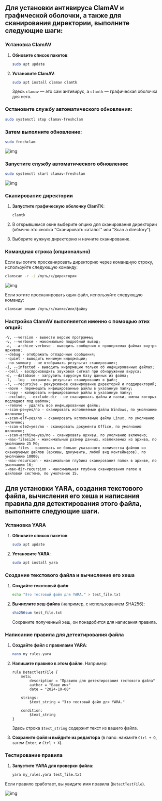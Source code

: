 ## Для установки антивируса ClamAV и графической оболочки, а также для сканирования директории, выполните следующие шаги:

### Установка ClamAV

1. **Обновите список пакетов**:
   ```bash
   sudo apt update
   ```

2. **Установите ClamAV**:
   ```bash
   sudo apt install clamav clamtk
   ```

   Здесь `clamav` — это сам антивирус, а `clamtk` — графическая оболочка для него.

### Остановите службу автоматического обновления:
```bash
sudo systemctl stop clamav-freshclam
```

### Затем выполните обновление:
```bash
sudo freshclam
```

![img](/💀Task19/img/update-clam.png)

### Запустите службу автоматического обновления:
```bash
sudo systemctl start clamav-freshclam
```
![img](/💀Task19/img/status-clam.png)

### Сканирование директории

1. **Запустите графическую оболочку ClamTK**:
   ```bash
   clamtk
   ```

2. В открывшемся окне выберите опцию для сканирования директории (обычно это кнопка "Сканировать каталог" или "Scan a directory").

3. Выберите нужную директорию и начните сканирование.

### Командная строка (опционально)

Если вы хотите просканировать директорию через командную строку, используйте следующую команду:
```bash
clamscan -r -i /путь/к/директории
```
![img](/💀Task19/img/scan-clam.png)

Если хотите просканировать один файл, используйте следующую команду:
```bash
clamscan опции /путь/к/папке/или/файлу
```
### Настройка ClamAV выполняется именно с помощью этих опций:

    -V, --version - вывести версию программы;
    -v, --verbose - максимально подробный вывод;
    -a, --archive-verbose - выводить сообщения о проверяемых файлах внутри архивов;
    --debug - отображать отладочные сообщения;
    --quiet - выводить минимум информации;
    --no-summary - не отображать результат сканирования;
    -i, --infected - выводить информацию только об инфицированных файлах;
    --bell - воспроизводить звуковой сигнал при обнаружении вируса;
    -d, --database - загрузить вирусную базу данных из файла;
    -l, --log - сохранить результат сканирования в файл;
    -r, --recursive - рекурсивное сканирование директорий и поддиректорий;
    --move - перемещать инфицированные файлы в указанную папку;
    --copy - копировать инфицированные файлы в указанную папку;
    --exclude, --exclude-dir - не сканировать файлы и папки, имена которых подпадают под шаблон;
    --remove - удалять все инфицированные файлы;
    --scan-pe=yes/no - сканировать исполняемые файлы Windows, по умолчанию включено;
    --scan-elf=yes/no - сканировать исполняемые файлы Linux, по умолчанию включено;
    --scan-ole2=yes/no - сканировать документы Office, по умолчанию включено;
    --scan-archive=yes/no - сканировать архивы, по умолчанию включено;
    --max-filesize - максимальный размер данных, извлекаемых из архива, по умолчанию 25 Мб;
    --max-files - извлекать не больше указанного количества файлов из сканируемых файлов (архивы, документы, любой вид контейнеров), по умолчанию 10000;
    --max-recursion - максимальная глубина сканирования папок в архиве, по умолчанию 16;
    --max-dir-recursion - максимальная глубина сканирования папок в файловой системе, по умолчанию 15.



## Для установки YARA, создания текстового файла, вычисления его хеша и написания правила для детектирования этого файла, выполните следующие шаги.

### Установка YARA

1. **Обновите список пакетов**:
   ```bash
   sudo apt update
   ```

2. **Установите YARA**:
   ```bash
   sudo apt install yara
   ```

### Создание текстового файла и вычисление его хеша

1. **Создайте текстовый файл**:
   ```bash
   echo "Это тестовый файл для YARA." > test_file.txt
   ```

2. **Вычислите хеш файла** (например, с использованием SHA256):
   ```bash
   sha256sum test_file.txt
   ```

   Сохраните полученный хеш, он понадобится для написания правила.

### Написание правила для детектирования файла

1. **Создайте файл с правилами YARA**:
   ```bash
   nano my_rules.yara
   ```

2. **Напишите правило в этом файле**. Например:
   ```yara
   rule DetectTestFile {
       meta:
           description = "Правило для детектирования тестового файла"
           author = "Ваше имя"
           date = "2024-10-08"

       strings:
           $text_string = "Это тестовый файл для YARA."

       condition:
           $text_string
   }
   ```

   Здесь строка `$text_string` содержит текст из вашего файла.

3. **Сохраните файл и выйдите из редактора** (в nano: нажмите `Ctrl + O`, затем `Enter`, и `Ctrl + X`).

### Тестирование правила

1. **Запустите YARA для проверки файла**:
   ```bash
   yara my_rules.yara test_file.txt
   ```

Если правило сработает, вы увидите имя правила (`DetectTestFile`).

![img](/💀Task19/img/yara.png)
